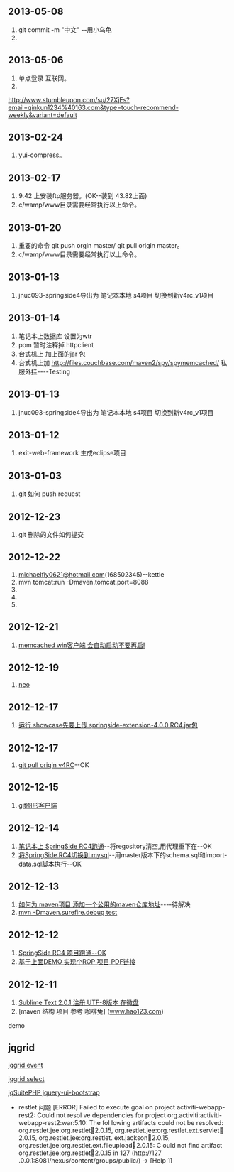 ## 2013-05-08
1. git commit -m "中文" --用小乌龟
2. 

## 2013-05-06
1. 单点登录 互联网。
2. 

http://www.stumbleupon.com/su/27XjEs?email=qinkun1234%40163.com&type=touch-recommend-weekly&variant=default
## 2013-02-24
1. yui-compress。

## 2013-02-17
1. 9.42 上安装ftp服务器。(OK--装到 43.82上面)
2. c/wamp/www目录需要经常执行以上命令。

## 2013-01-20
1. 重要的命令 git push orgin master/ git pull origin master。
2. c/wamp/www目录需要经常执行以上命令。

## 2013-01-13
1. jnuc093-springside4导出为 笔记本本地 s4项目 切换到新v4rc_v1项目

## 2013-01-14
1. 笔记本上数据库 设置为wtr
2. pom 暂时注释掉 httpclient
3. 台式机上 加上面的jar 包
4. 台式机上加 http://files.couchbase.com/maven2/spy/spymemcached/ 私服外挂----Testing

## 2013-01-13
1. jnuc093-springside4导出为 笔记本本地 s4项目 切换到新v4rc_v1项目

## 2013-01-12
1. exit-web-framework 生成eclipse项目

## 2013-01-03
1. git 如何 push request

## 2012-12-23
1. git 删除的文件如何提交

## 2012-12-22
1. michaelfly0621@hotmail.com(168502345)--kettle
2. mvn tomcat:run -Dmaven.tomcat.port=8088
3. 
4. 
5. 



## 2012-12-21
1. [memcached win客户端 会自动启动不要再启!](http://neo.com/)

## 2012-12-19
1. [neo](http://neo.com/)

## 2012-12-17
1. [运行 showcase先要上传 springside-extension-4.0.0.RC4.jar包](blog/activiti.md)

## 2012-12-17
1. [git pull origin v4RC](http://stackoverflow.com/questions/4235964/what-can-i-do-when-git-push-fails-with-local-out-of-date)--OK

## 2012-12-15
1. [git图形客户端](blog/activiti.md)

## 2012-12-14
1. [笔记本上 SpringSide RC4跑通](blog/activiti.md)--将regository清空,用代理重下在--OK
2. [将SpringSide RC4切换到 mysql](https://github.com/springside/springside4/blob/master/examples/quickstart/src/main/resources/sql/mysql/schema.sql)--用master版本下的schema.sql和import-data.sql脚本执行--OK

## 2012-12-13
1. [如何为 maven项目 添加一个公用的maven仓库地址](blog/activiti.md)----待解决
2. [mvn -Dmaven.surefire.debug test](http://maven.apache.org/plugins/maven-surefire-plugin/examples/debugging.html)


## 2012-12-12
1. [SpringSide RC4 项目跑通--OK](blog/activiti.md)
2. [基于上面DEMO 实现个ROP 项目 PDF链接](http://www.iteye.com/topic/1125834)

## 2012-12-11
1. [Sublime Text 2.0.1 注册 UTF-8版本 在微盘](www.hao123.com)                
2. [maven 结构 项目  参考 咖啡兔]             (www.hao123.com)                

demo

## jqgrid
[jqgrid event](http://www.trirand.com/jqgridwiki/doku.php?id=wiki:events)

[jqgrid select](http://www.trirand.com/blog/phpjqgrid/examples/selection/selectedrow_client/default.php)


[jqSuitePHP jquery-ui-bootstrap](http://127.0.0.1/demo/project/jqSuitePHP_4_4_2_0/)



* restlet 问题
[ERROR] Failed to execute goal on project activiti-webapp-rest2: Could not resol
ve dependencies for project org.activiti:activiti-webapp-rest2:war:5.10: The fol
lowing artifacts could not be resolved: org.restlet.jee:org.restlet:jar:2.0.15,
org.restlet.jee:org.restlet.ext.servlet:jar:2.0.15, org.restlet.jee:org.restlet.
ext.jackson:jar:2.0.15, org.restlet.jee:org.restlet.ext.fileupload:jar:2.0.15: C
ould not find artifact org.restlet.jee:org.restlet:jar:2.0.15 in 127 (http://127
.0.0.1:8081/nexus/content/groups/public/) -> [Help 1]



